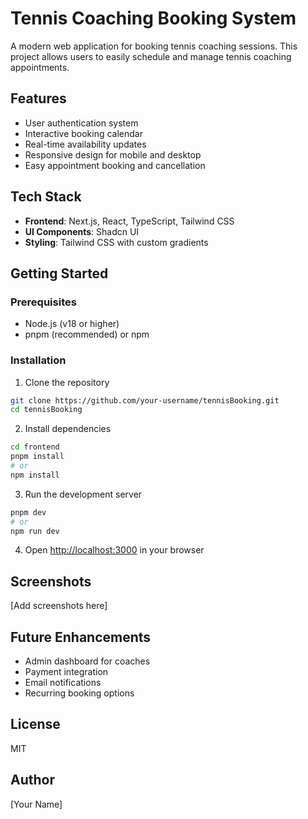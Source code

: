 # Tennis Coaching Booking System

A modern web application for booking tennis coaching sessions. This project allows users to easily schedule and manage tennis coaching appointments.

## Features

- User authentication system
- Interactive booking calendar
- Real-time availability updates
- Responsive design for mobile and desktop
- Easy appointment booking and cancellation

## Tech Stack

- **Frontend**: Next.js, React, TypeScript, Tailwind CSS
- **UI Components**: Shadcn UI
- **Styling**: Tailwind CSS with custom gradients

## Getting Started

### Prerequisites

- Node.js (v18 or higher)
- pnpm (recommended) or npm

### Installation

1. Clone the repository
```bash
git clone https://github.com/your-username/tennisBooking.git
cd tennisBooking
```

2. Install dependencies
```bash
cd frontend
pnpm install
# or
npm install
```

3. Run the development server
```bash
pnpm dev
# or
npm run dev
```

4. Open [http://localhost:3000](http://localhost:3000) in your browser

## Screenshots

[Add screenshots here]

## Future Enhancements

- Admin dashboard for coaches
- Payment integration
- Email notifications
- Recurring booking options

## License

MIT

## Author

[Your Name] 